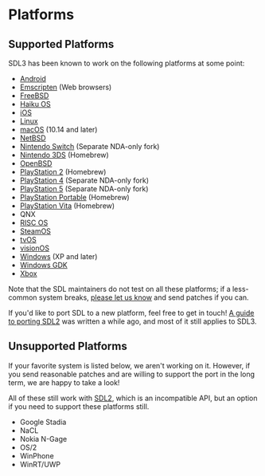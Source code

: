 # Platforms

## Supported Platforms

SDL3 has been known to work on the following platforms at some point:

- [Android](README-android.md)
- [Emscripten](README-emscripten.md) (Web browsers)
- [FreeBSD](README-bsd.md)
- [Haiku OS](README-haiku.md)
- [iOS](README-ios.md)
- [Linux](README-linux.md)
- [macOS](README-macos.md) (10.14 and later)
- [NetBSD](README-bsd.md)
- [Nintendo Switch](README-switch.md) (Separate NDA-only fork)
- [Nintendo 3DS](README-n3ds.md) (Homebrew)
- [OpenBSD](README-bsd.md)
- [PlayStation 2](README-ps2.md) (Homebrew)
- [PlayStation 4](README-ps4.md) (Separate NDA-only fork)
- [PlayStation 5](README-ps5.md) (Separate NDA-only fork)
- [PlayStation Portable](README-psp.md) (Homebrew)
- [PlayStation Vita](README-vita.md) (Homebrew)
- QNX
- [RISC OS](README-riscos.md)
- [SteamOS](README-steamos.md)
- [tvOS](README-ios.md)
- [visionOS](README-ios.md)
- [Windows](README-windows.md) (XP and later)
- [Windows GDK](README-gdk.md)
- [Xbox](README-gdk.md)

Note that the SDL maintainers do not test on all these platforms; if a less-common system breaks, [please let us know](https://github.com/libsdl-org/SDL/issues/new) and send patches if you can.

If you'd like to port SDL to a new platform, feel free to get in touch! [A guide to porting SDL2](https://discourse.libsdl.org/t/port-sdl-2-0-to-bios/25453/2) was written a while ago, and most of it still applies to SDL3.

## Unsupported Platforms

If your favorite system is listed below, we aren't working on it. However, if you send reasonable patches and are willing to support the port in the long term, we are happy to take a look!

All of these still work with [SDL2](/SDL2), which is an incompatible API, but an option if you need to support these platforms still.

- Google Stadia
- NaCL
- Nokia N-Gage
- OS/2
- WinPhone
- WinRT/UWP
